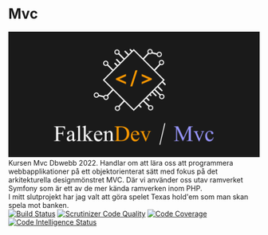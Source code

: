 # Mvc
![alt text](https://github.com/FalkenDev/Mvc/blob/master/mvc.png?raw=true)
Kursen Mvc Dbwebb 2022.
Handlar om att lära oss att programmera webbapplikationer på ett objektorienterat sätt med fokus på det arkitekturella designmönstret MVC. Där vi använder oss utav ramverket Symfony som är ett av de mer kända ramverken inom PHP.
<br>
I mitt slutprojekt har jag valt att göra spelet Texas hold'em som man skan spela mot banken.
<br>
[![Build Status](https://scrutinizer-ci.com/g/FalkenDev/Mvc/badges/build.png?b=main)](https://scrutinizer-ci.com/g/FalkenDev/Mvc/build-status/main)
[![Scrutinizer Code Quality](https://scrutinizer-ci.com/g/FalkenDev/Mvc/badges/quality-score.png?b=main)](https://scrutinizer-ci.com/g/FalkenDev/Mvc/?branch=main)
[![Code Coverage](https://scrutinizer-ci.com/g/FalkenDev/Mvc/badges/coverage.png?b=main)](https://scrutinizer-ci.com/g/FalkenDev/Mvc/?branch=main)
[![Code Intelligence Status](https://scrutinizer-ci.com/g/FalkenDev/Mvc/badges/code-intelligence.svg?b=main)](https://scrutinizer-ci.com/code-intelligence)
